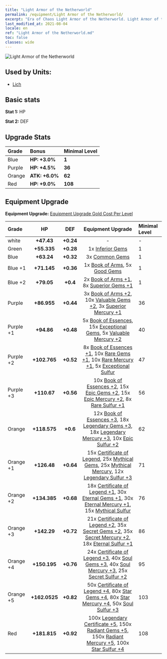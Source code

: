 ```yaml
---
title: "Light Armor of the Netherworld"
permalink: /equipment/Light Armor of the Netherworld/
excerpt: "Era of Chaos Light Armor of the Netherworld. Light Armor of the Netherworld"
last_modified_at: 2021-08-04
locale: en
ref: "Light Armor of the Netherworld.md"
toc: false
classes: wide
---
```


  ![Light Armor of the Netherworld](/images/e/e_3054.png)

## Used by Units:

* [Lich](/units/Lich/) 


## Basic stats
 **Stat 1:** HP

 **Stat 2:** DEF

## Upgrade Stats

  |     Grade    |   Bonus | Minimal Level | 
  |:-------------|:--------|:--------------| 
  | Blue | **HP: +3.0%** | **1** | 
  | Purple | **HP: +4.5%** | **36** | 
  | Orange | **ATK: +6.0%** | **62** | 
  | Red | **HP: +9.0%** | **108** | 


## Equipment Upgrade
 **Equipment Upgrade:** [Equipment Upgrade Gold Cost Per Level](/equipment/EquipmentUpgradeCostPerLevel/) 

  |          Grade      | HP | DEF | Equipment Upgrade | Minimal Level |
  |:--------------------|:---------:|:---------:|:----------------:|:--------------|
  | white | **+47.43** | **+0.24** | - | - |
  | Green | **+55.335** | **+0.28** | 1x [Inferior Gems](/Items/mat_4/) | 1 |
  | Blue | **+63.24** | **+0.32** | 3x [Common Gems](/Items/mat_10/) | 1 |
  | Blue +1 | **+71.145** | **+0.36** | 1x [Book of Arms](/Items/mat_18/), 5x [Good Gems](/Items/mat_16/) | 1 |
  | Blue +2 | **+79.05** | **+0.4** | 2x [Book of Arms +1](/Items/mat_25/), 8x [Superior Gems +1](/Items/mat_23/) | 1 |
  | Purple | **+86.955** | **+0.44** | 3x [Book of Arms +2](/Items/mat_32/), 10x [Valuable Gems +2](/Items/mat_30/), 3x [Superior Mercury +1](/Items/mat_21/) | 36 |
  | Purple +1 | **+94.86** | **+0.48** | 5x [Book of Essences](/Items/mat_39/), 15x [Exceptional Gems](/Items/mat_37/), 5x [Valuable Mercury +2](/Items/mat_28/) | 40 |
  | Purple +2 | **+102.765** | **+0.52** | 8x [Book of Essences +1](/Items/mat_46/), 10x [Rare Gems +1](/Items/mat_44/), 10x [Rare Mercury +1](/Items/mat_42/), 5x [Exceptional Sulfur](/Items/mat_36/) | 47 |
  | Purple +3 | **+110.67** | **+0.56** | 10x [Book of Essences +2](/Items/mat_53/), 15x [Epic Gems +2](/Items/mat_51/), 15x [Epic Mercury +2](/Items/mat_49/), 8x [Rare Sulfur +1](/Items/mat_43/) | 56 |
  | Orange | **+118.575** | **+0.6** | 12x [Book of Essences +3](/Items/mat_60/), 18x [Legendary Gems +3](/Items/mat_58/), 18x [Legendary Mercury +3](/Items/mat_56/), 10x [Epic Sulfur +2](/Items/mat_50/) | 62 |
  | Orange +1 | **+126.48** | **+0.64** | 15x [Certificate of Legend](/Items/mat_67/), 25x [Mythical Gems](/Items/mat_65/), 25x [Mythical Mercury](/Items/mat_63/), 12x [Legendary Sulfur +3](/Items/mat_57/) | 71 |
  | Orange +2 | **+134.385** | **+0.68** | 18x [Certificate of Legend +1](/Items/mat_74/), 30x [Eternal Gems +1](/Items/mat_72/), 30x [Eternal Mercury +1](/Items/mat_70/), 15x [Mythical Sulfur](/Items/mat_64/) | 76 |
  | Orange +3 | **+142.29** | **+0.72** | 21x [Certificate of Legend +2](/Items/mat_81/), 35x [Secret Gems +2](/Items/mat_79/), 35x [Secret Mercury +2](/Items/mat_77/), 18x [Eternal Sulfur +1](/Items/mat_71/) | 86 |
  | Orange +4 | **+150.195** | **+0.76** | 24x [Certificate of Legend +3](/Items/mat_88/), 40x [Soul Gems +3](/Items/mat_86/), 40x [Soul Mercury +3](/Items/mat_84/), 25x [Secret Sulfur +2](/Items/mat_78/) | 95 |
  | Orange +5 | **+162.0525** | **+0.82** | 50x [Certificate of Legend +4](/Items/mat_95/), 80x [Star Gems +4](/Items/mat_93/), 80x [Star Mercury +4](/Items/mat_91/), 50x [Soul Sulfur +3](/Items/mat_85/) | 103 |
  | Red | **+181.815** | **+0.92** | 100x [Legendary Certificate +5](/Items/mat_102/), 150x [Radiant Gems +5](/Items/mat_100/), 150x [Radiant Mercury +5](/Items/mat_98/), 100x [Star Sulfur +4](/Items/mat_92/) | 108 |

